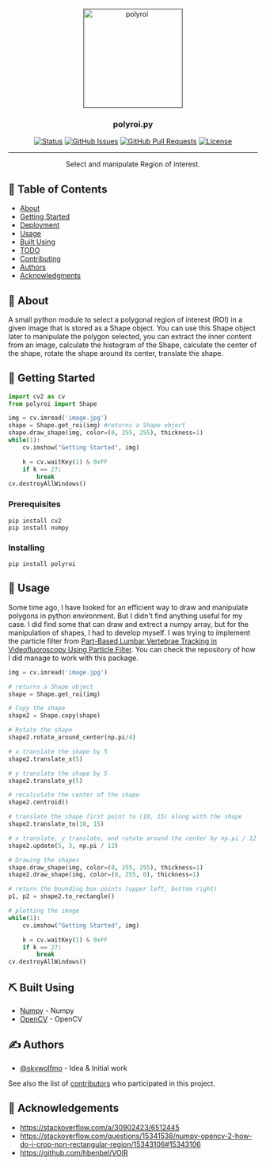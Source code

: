 <p align="center">
  <a href="" rel="noopener">
 <img width=200px height=200px src="https://i.imgur.com/Y09Ev9i.png" alt="polyroi"></a>
</p>

<h3 align="center">polyroi.py</h3>

<div align="center">

  [![Status](https://img.shields.io/badge/status-active-success.svg)]() 
  [![GitHub Issues](https://img.shields.io/github/issues/skywolfmo/polyroi.svg)](https://github.com/skywolfmo/polyroi/issues)
  [![GitHub Pull Requests](https://img.shields.io/github/issues-pr/skywolfmo/polyroi.svg)](https://github.com/skywolfmo/polyroi/pulls)
  [![License](https://img.shields.io/badge/license-MIT-blue.svg)](/LICENSE)

</div>

---

<p align="center"> Select and manipulate Region of interest.
    <br> 
</p>

## 📝 Table of Contents

- [About](#about)
- [Getting Started](#getting_started)
- [Deployment](#deployment)
- [Usage](#usage)
- [Built Using](#built_using)
- [TODO](../TODO.md)
- [Contributing](../CONTRIBUTING.md)
- [Authors](#authors)
- [Acknowledgments](#acknowledgement)

## 🧐 About <a name = "about"></a>

A small python module to select a polygonal region of interest (ROI) in a given image that is stored as a Shape object. You can use this Shape object later to manipulate the polygon selected, you can extract the inner content from an image, calculate the histogram of the Shape, calculate the center of the shape, rotate the shape around its center, translate the shape.

## 🏁 Getting Started <a name = "getting_started"></a>

``` python
import cv2 as cv
from polyroi import Shape
```

``` python
img = cv.imread('image.jpg')
shape = Shape.get_roi(img) #returns a Shape object
shape.draw_shape(img, color=(0, 255, 255), thickness=1)
while(1):
    cv.imshow("Getting Started", img)

    k = cv.waitKey(1) & 0xFF
    if k == 27:
        break
cv.destroyAllWindows()
```

### Prerequisites

``` shell
pip install cv2
pip install numpy
```

### Installing

``` shell
pip install polyroi 
```


## 🎈 Usage <a name="usage"></a>

Some time ago, I have looked for an efficient way to draw and manipulate polygons in python environment. But I didn't find anything useful for my case. I did find some that can draw and extrect a numpy array, but for the manipulation of shapes, I had to develop myself.
I was trying to implement the particle filter from [Part-Based Lumbar Vertebrae Tracking in Videofluoroscopy Using Particle Filter](https://dblp.org/rec/journals/ijcvip/GuelzimAN20). You can check the repository of how I did manage to work with this package.

``` python
img = cv.imread('image.jpg')

# returns a Shape object
shape = Shape.get_roi(img) 

# Copy the shape
shape2 = Shape.copy(shape) 

# Rotate the shape
shape2.rotate_around_center(np.pi/4) 

# x translate the shape by 5
shape2.translate_x(5) 

# y translate the shape by 5
shape2.translate_y(5) 

# recalculate the center of the shape
shape2.centroid() 

# translate the shape first point to (10, 15) along with the shape
shape2.translate_to(10, 15) 

# x translate, y translate, and rotate around the center by np.pi / 12
shape2.update(5, 3, np.pi / 12) 

# Drawing the shapes
shape.draw_shape(img, color=(0, 255, 255), thickness=1)
shape2.draw_shape(img, color=(0, 255, 0), thickness=1)

# return the bounding box points (upper left, bottom right)
p1, p2 = shape2.to_rectangle() 

# plotting the image
while(1):
    cv.imshow("Getting Started", img)

    k = cv.waitKey(1) & 0xFF
    if k == 27:
        break
cv.destroyAllWindows()
```


## ⛏️ Built Using <a name = "built_using"></a>
- [Numpy](https://numpy.org/) - Numpy
- [OpenCV](https://opencv.org/) - OpenCV

## ✍️ Authors <a name = "authors"></a>
- [@skywolfmo](https://github.com/skywolfmo) - Idea & Initial work

See also the list of [contributors](https://github.com/skywolfmo/polyroi/contributors) who participated in this project.

## 🎉 Acknowledgements <a name = "acknowledgement"></a>
- https://stackoverflow.com/a/30902423/6512445
- https://stackoverflow.com/questions/15341538/numpy-opencv-2-how-do-i-crop-non-rectangular-region/15343106#15343106
- https://github.com/hbenbel/VOIR

